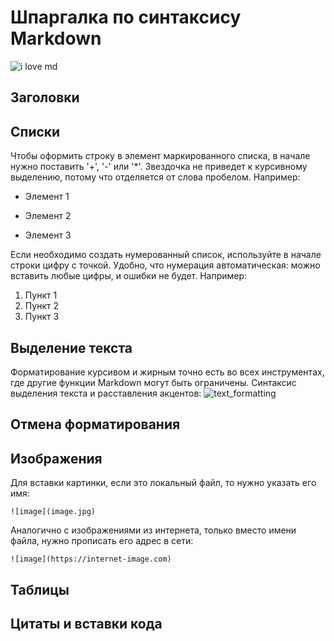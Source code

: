 # Шпаргалка по синтаксису Markdown
![i love md](https://th.bing.com/th/id/OIP.PffVo022MeSBucVWc-em4gAAAA?pid=ImgDet&rs=1)

## Заголовки

## Списки

Чтобы оформить строку в элемент маркированного списка, в начале нужно поставить '+', '-' или '*'. Звездочка не приведет к курсивному выделению, потому что отделяется от слова пробелом. Например:
* Элемент 1
+ Элемент 2
- Элемент 3

Если необходимо создать нумерованный список, используйте в начале строки цифру с точкой. Удобно, что нумерация автоматическая: можно вставить любые цифры, и ошибки не будет. Например:
1. Пункт 1
1. Пункт 2
1. Пункт 3

## Выделение текста

Форматирование курсивом и жирным точно есть во всех инструментах, где другие функции Markdown могут быть ограничены. Синтаксис выделения текста и расставления акцентов:
![text_formatting](https://texterra.ru/upload/img/14-01-2020/2/big/3.png)

## Отмена форматирования

## Изображения

Для вставки картинки, если это локальный файл, то нужно указать его имя:

`![image](image.jpg)`

Аналогично с изображениями из интернета, только вместо имени файла, нужно прописать его адрес в сети:

`![image](https://internet-image.com)`

## Таблицы

## Цитаты и вставки кода




